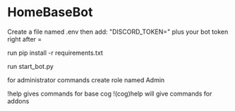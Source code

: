 # HomeBaseBot

Create a file named .env then add: "DISCORD_TOKEN=" plus your bot token right after =

run pip install -r requirements.txt

run start_bot.py

for administrator commands create role named Admin

!help gives commands for base cog
!(cog)help will give commands for addons

